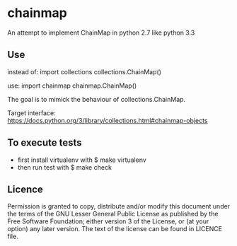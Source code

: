 chainmap
========

An attempt to implement ChainMap in python 2.7 like python 3.3

Use
---
instead of:
import collections
collections.ChainMap()

use:
import chainmap
chainmap.ChainMap()

The goal is to mimick the behaviour of collections.ChainMap.

Target interface:
https://docs.python.org/3/library/collections.html#chainmap-objects


To execute tests
----------------

 - first install virtualenv with 
$ make virtualenv
 - then run test with
$ make check


Licence
-------

Permission is granted to copy, distribute and/or modify this document under
the terms of the GNU Lesser General Public License as published by the Free
Software Foundation; either version 3 of the License, or (at your option) any
later version. The text of the license can be found in LICENCE file. 

